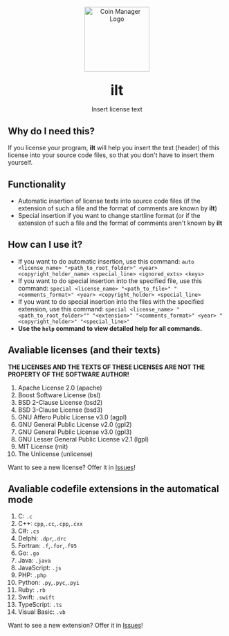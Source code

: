 <br/>

<div align="center">
  <a href="https://github.com/imlystyi/ilt">
    <img src="https://github.com/imlystyi/ilt/assets/47981548/fd8bede8-1311-4672-bc6e-27901a7447f4" alt="Coin Manager Logo" width="150" height="150">
  </a>
  
<h3 align="center"><font size="6"> 
ilt
</font></h3>

  <p align="center">
  Insert license text
    <br/>
    <a href="https://github.com/github_username/repo_name"></a>
</div>
 
 ## Why do I need this?
If you license your program, **ilt** will help you insert the text (header) of this license into your source code files, so that you don't have to insert them yourself.
 
 ## Functionality
 - Automatic insertion of license texts into source code files (if the extension of such a file and the format of comments are known by **ilt**)
 - Special insertion if you want to change startline format (or if the extension of such a file and the format of comments aren't known by **ilt**

## How can I use it?
- If you want to do automatic insertion, use this command:
`auto <license_name> "<path_to_root_folder>" <year> <copyright_holder_name> <special_line> <ignored_exts> <keys>`
- If you want to do special insertion into the specified file, use this command:
`special <license_name> "<path_to_file>" "<comments_format>" <year> <copyright_holder> <special_line>`
- If you want to do special insertion into the files with the specified extension, use this command:
`special <license_name> "<path_to_root_folder>"" "<extension>" "<comments_format>" <year> "<copyright_holder>" "<special_line>"`
- **Use the `help` command to view detailed help for all commands.**

## Avaliable licenses (and their texts)
**THE LICENSES AND THE TEXTS OF THESE LICENSES ARE NOT THE PROPERTY OF THE SOFTWARE AUTHOR!**

 1. Apache License 2.0 (apache)
 2. Boost Software License (bsl)
 3. BSD 2-Clause License (bsd2)
 4. BSD 3-Clause License (bsd3)
 5. GNU Affero Public License v3.0 (agpl)
 6. GNU General Public License v2.0 (gpl2)
 7. GNU General Public License v3.0 (gpl3)
 8. GNU Lesser General Public License v2.1 (lgpl)
 9. MIT License (mit)
 10. The Unlicense (unlicense) 

Want to see a new license? Offer it in [Issues](https://github.com/imlystyi/ilt/issues/new)!

## Avaliable codefile extensions in the automatical mode
1. C: `.c`
2. C++: `cpp`,`.cc`,`.cpp`,`.cxx`
3. C#: `.cs`
4. Delphi: `.dpr`,`.drc`
5. Fortran: `.f`,`.for`,`.f95`
6. Go: `.go`
7. Java: `.java`
8. JavaScript: `.js`
9. PHP: `.php`
10. Python: `.py`,`.pyc`,`.pyi`
11. Ruby: `.rb` 
12. Swift: `.swift` 
13. TypeScript: `.ts`
14. Visual Basic: `.vb`

Want to see a new extension? Offer it in [Issues](https://github.com/imlystyi/ilt/issues/new)!
